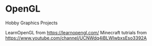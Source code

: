 # OpenGL
Hobby Graphics Projects

LearnOpenGL from https://learnopengl.com/
Minecraft tutrials from https://www.youtube.com/channel/UCNWdq4iBLWlwbxsEso3392A
